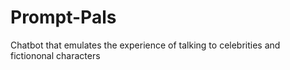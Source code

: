 # Prompt-Pals
Chatbot that emulates the experience of talking to celebrities and fictiononal characters
